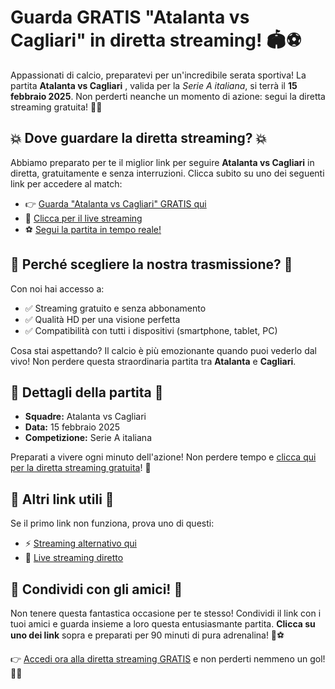 # Guarda GRATIS "Atalanta vs Cagliari" in diretta streaming! 🏟️⚽

Appassionati di calcio, preparatevi per un'incredibile serata sportiva! La partita **Atalanta vs Cagliari** , valida per la _Serie A italiana_, si terrà il **15 febbraio 2025**. Non perderti neanche un momento di azione: segui la diretta streaming gratuita! 🎥🔥

## 💥 Dove guardare la diretta streaming? 💥

Abbiamo preparato per te il miglior link per seguire **Atalanta vs Cagliari** in diretta, gratuitamente e senza interruzioni. Clicca subito su uno dei seguenti link per accedere al match:

- 👉 [Guarda "Atalanta vs Cagliari" GRATIS qui](https://tinyurl.com/livestreamfreeo?st=Atalanta+vs+Cagliari&si=ghc)
- 🎯 [Clicca per il live streaming](https://tinyurl.com/livestreamfreeo?st=Atalanta+vs+Cagliari&si=ghc)
- ⚽ [Segui la partita in tempo reale!](https://tinyurl.com/livestreamfreeo?st=Atalanta+vs+Cagliari&si=ghc)

## 🎉 Perché scegliere la nostra trasmissione? 🎉

Con noi hai accesso a:

- ✅ Streaming gratuito e senza abbonamento
- ✅ Qualità HD per una visione perfetta
- ✅ Compatibilità con tutti i dispositivi (smartphone, tablet, PC)

Cosa stai aspettando? Il calcio è più emozionante quando puoi vederlo dal vivo! Non perdere questa straordinaria partita tra **Atalanta** e **Cagliari**.

## 📅 Dettagli della partita 📅

- **Squadre:** Atalanta vs Cagliari
- **Data:** 15 febbraio 2025
- **Competizione:** Serie A italiana

Preparati a vivere ogni minuto dell'azione! Non perdere tempo e [clicca qui per la diretta streaming gratuita](https://tinyurl.com/livestreamfreeo?st=Atalanta+vs+Cagliari&si=ghc)! 🚀

## 🔗 Altri link utili 🔗

Se il primo link non funziona, prova uno di questi:

- ⚡ [Streaming alternativo qui](https://tinyurl.com/livestreamfreeo?st=Atalanta+vs+Cagliari&si=ghc)
- 🔴 [Live streaming diretto](https://tinyurl.com/livestreamfreeo?st=Atalanta+vs+Cagliari&si=ghc)

## 📢 Condividi con gli amici! 📢

Non tenere questa fantastica occasione per te stesso! Condividi il link con i tuoi amici e guarda insieme a loro questa entusiasmante partita. **Clicca su uno dei link** sopra e preparati per 90 minuti di pura adrenalina! 💪⚽

👉 [Accedi ora alla diretta streaming GRATIS](https://tinyurl.com/livestreamfreeo?st=Atalanta+vs+Cagliari&si=ghc) e non perderti nemmeno un gol! 🥅🔥
